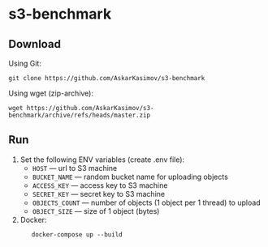 # s3-benchmark
## Download

Using Git:

```
git clone https://github.com/AskarKasimov/s3-benchmark
```

Using wget (zip-archive):

```
wget https://github.com/AskarKasimov/s3-benchmark/archive/refs/heads/master.zip
```

## Run
1. Set the following ENV variables (create .env file):
    - `HOST` — url to S3 machine
    - `BUCKET_NAME` — random bucket name for uploading objects
    - `ACCESS_KEY` — access key to S3 machine
    - `SECRET_KEY` — secret key to S3 machine
    - `OBJECTS_COUNT` — number of objects (1 object per 1 thread) to upload
    - `OBJECT_SIZE` — size of 1 object (bytes)
2. Docker:
    ```
       docker-compose up --build
    ```
